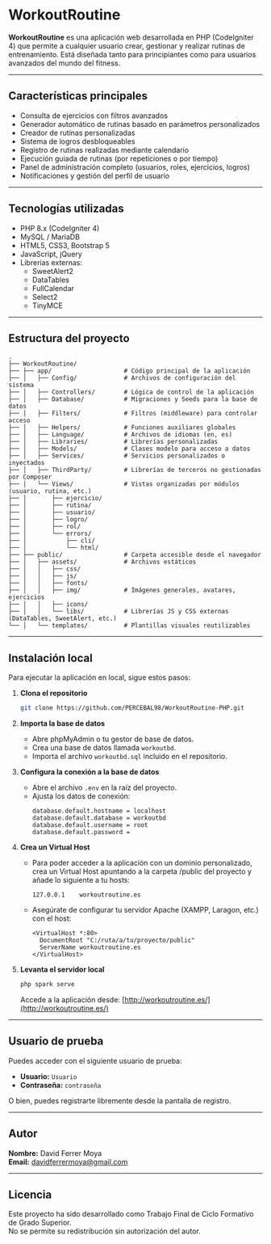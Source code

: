 # WorkoutRoutine

**WorkoutRoutine** es una aplicación web desarrollada en PHP (CodeIgniter 4) que permite a cualquier usuario crear, gestionar y realizar rutinas de entrenamiento. Está diseñada tanto para principiantes como para usuarios avanzados del mundo del fitness.

---

## Características principales

- Consulta de ejercicios con filtros avanzados
- Generador automático de rutinas basado en parámetros personalizados
- Creador de rutinas personalizadas
- Sistema de logros desbloqueables
- Registro de rutinas realizadas mediante calendario
- Ejecución guiada de rutinas (por repeticiones o por tiempo)
- Panel de administración completo (usuarios, roles, ejercicios, logros)
- Notificaciones y gestión del perfil de usuario

---

## Tecnologías utilizadas

- PHP 8.x (CodeIgniter 4)
- MySQL / MariaDB
- HTML5, CSS3, Bootstrap 5
- JavaScript, jQuery
- Librerías externas:
  - SweetAlert2
  - DataTables
  - FullCalendar
  - Select2
  - TinyMCE

---

## Estructura del proyecto

```
.
├── WorkoutRoutine/
├── ├── app/                    # Código principal de la aplicación
├── │   ├── Config/             # Archivos de configuración del sistema
├── │   ├── Controllers/        # Lógica de control de la aplicación
├── │   ├── Database/           # Migraciones y Seeds para la base de datos
├── │   ├── Filters/            # Filtros (middleware) para controlar acceso
├── │   ├── Helpers/            # Funciones auxiliares globales
├── │   ├── Language/           # Archivos de idiomas (en, es)
├── │   ├── Libraries/          # Librerías personalizadas
├── │   ├── Models/             # Clases modelo para acceso a datos
├── │   ├── Services/           # Servicios personalizados o inyectados
├── │   ├── ThirdParty/         # Librerías de terceros no gestionadas por Composer
├── │   └── Views/              # Vistas organizadas por módulos (usuario, rutina, etc.)
├── │       ├── ejercicio/
├── │       ├── rutina/
├── │       ├── usuario/
├── │       ├── logro/
├── │       ├── rol/
├── │       └── errors/
├── │           ├── cli/
├── │           └── html/
├── ├── public/                 # Carpeta accesible desde el navegador
├── │   ├── assets/             # Archivos estáticos
├── │   │   ├── css/
├── │   │   ├── js/
├── │   │   ├── fonts/
├── │   │   ├── img/            # Imágenes generales, avatares, ejercicios
├── │   │   ├── icons/
├── │   │   └── libs/           # Librerías JS y CSS externas (DataTables, SweetAlert, etc.)
└── │   └── templates/          # Plantillas visuales reutilizables
```

---

## Instalación local

Para ejecutar la aplicación en local, sigue estos pasos:

1. **Clona el repositorio**
   ```bash
   git clone https://github.com/PERCEBAL98/WorkoutRoutine-PHP.git
   ```

2. **Importa la base de datos**
   - Abre phpMyAdmin o tu gestor de base de datos.
   - Crea una base de datos llamada `workoutbd`.
   - Importa el archivo `workoutbd.sql` incluido en el repositorio.

3. **Configura la conexión a la base de datos**
   - Abre el archivo `.env` en la raíz del proyecto.
   - Ajusta los datos de conexión:
     ```
     database.default.hostname = localhost
     database.default.database = workoutbd
     database.default.username = root
     database.default.password = 
     ```

4. **Crea un Virtual Host**
   - Para poder acceder a la aplicación con un dominio personalizado, crea un Virtual Host apuntando a la carpeta /public del proyecto y añade lo siguiente a tu hosts:
     ```
     127.0.0.1    workoutroutine.es
     ```
   - Asegúrate de configurar tu servidor Apache (XAMPP, Laragon, etc.) con el host:
     ```
     <VirtualHost *:80>
       DocumentRoot "C:/ruta/a/tu/proyecto/public"
       ServerName workoutroutine.es
     </VirtualHost>
     ```

5. **Levanta el servidor local**
   ```bash
   php spark serve
   ```
   Accede a la aplicación desde: [http://workoutroutine.es/](http://workoutroutine.es/)

---

## Usuario de prueba

Puedes acceder con el siguiente usuario de prueba:

- **Usuario:** `Usuario`
- **Contraseña:** `contraseña`

O bien, puedes registrarte libremente desde la pantalla de registro.

---

## Autor

**Nombre:** David Ferrer Moya  
**Email:** davidferrermoya@gmail.com  

---

## Licencia

Este proyecto ha sido desarrollado como Trabajo Final de Ciclo Formativo de Grado Superior.  
No se permite su redistribución sin autorización del autor.
